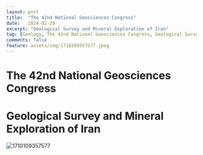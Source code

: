 ```yaml
---
layout: post
title:  "The 42nd National Geosciences Congress"
date:   2024-02-20
excerpt: "Geological Survey and Mineral Exploration of Iran"
tag: [Geology, The 42nd National Geosciences Congress, Geological Survey and Mineral Exploration of Iran]
comments: false
feature: assets/img/1710109357577.jpeg
---
```

# The 42nd National Geosciences Congress
# Geological Survey and Mineral Exploration of Iran

![1710109357577](https://github.com/user-attachments/assets/c81b2bec-91a5-4763-ab17-c5c4263d06ac)
